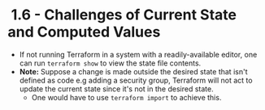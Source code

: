 #  1.6 - Challenges of Current State and Computed Values

- If not running Terraform in a system with a readily-available editor, one can run `terraform show` to view the state file contents.
- **Note:** Suppose a change is made outside the desired state that isn't defined as code e.g adding a security group, Terraform will not act to update the current state since it's not in the desired state.
  - One would have to use `terraform import` to achieve this.

